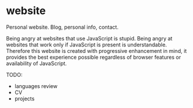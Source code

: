 # website

Personal website. Blog, personal info, contact.

Being angry at websites that use JavaScript is stupid. Being angry at websites that work only if JavaScript is present is understandable. Therefore this website is created with progressive enhancement in mind, it provides the best experience possible regardless of browser features or availability of JavaScript.

TODO:

- languages review
- CV
- projects
